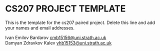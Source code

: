 CS207 PROJECT TEMPLATE
====
This is the template for the cs207 paired project.  Delete this line and add your names and email addresses.

Ivan Emilov Bardarov cmb15156@uni.strath.ac.uk	
Damyan Zdravkov Kalev yhb15153@uni.strath.ac.uk
